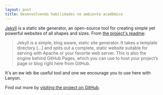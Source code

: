 ```yaml
---
layout: post
title: Desenvolvendo habilidades no ambiente acadêmico
---
```


[Jekyll](http://jekyllrb.com) is a static site generator, an open-source tool for creating simple yet powerful websites of all shapes and sizes. From [the project's readme](https://github.com/mojombo/jekyll/blob/master/README.markdown):

  > Jekyll is a simple, blog aware, static site generator. It takes a template directory [...] and spits out a complete, static website suitable for serving with Apache or your favorite web server. This is also the engine behind GitHub Pages, which you can use to host your project’s page or blog right here from GitHub.

It's an ew ieb ibe   useful tool and one we encourage you to use here with Lanyon.

Find out more by [visiting the project on GitHub](https://github.com/mojombo/jekyll).
